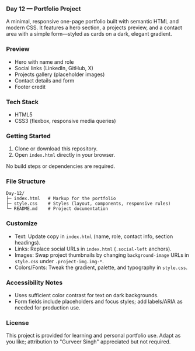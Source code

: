 ### Day 12 — Portfolio Project

A minimal, responsive one-page portfolio built with semantic HTML and modern CSS. It features a hero section, a projects preview, and a contact area with a simple form—styled as cards on a dark, elegant gradient.

### Preview
- Hero with name and role
- Social links (LinkedIn, GitHub, X)
- Projects gallery (placeholder images)
- Contact details and form
- Footer credit

### Tech Stack
- HTML5
- CSS3 (flexbox, responsive media queries)

### Getting Started
1. Clone or download this repository.
2. Open `index.html` directly in your browser.

No build steps or dependencies are required.

### File Structure
```text
Day-12/
├─ index.html   # Markup for the portfolio
├─ style.css    # Styles (layout, components, responsive rules)
└─ README.md    # Project documentation
```

### Customize
- Text: Update copy in `index.html` (name, role, contact info, section headings).
- Links: Replace social URLs in `index.html` (`.social-left` anchors).
- Images: Swap project thumbnails by changing `background-image` URLs in `style.css` under `.project-img.img-*`.
- Colors/Fonts: Tweak the gradient, palette, and typography in `style.css`.

### Accessibility Notes
- Uses sufficient color contrast for text on dark backgrounds.
- Form fields include placeholders and focus styles; add labels/ARIA as needed for production use.

### License
This project is provided for learning and personal portfolio use. Adapt as you like; attribution to "Gurveer Singh" appreciated but not required.


